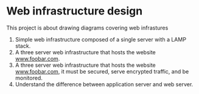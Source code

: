 # Web infrastructure design
This project is about drawing diagrams covering web infrastures
1. Simple web infrastructure composed of a single server with a LAMP stack.
2. A three server web infrastructure that hosts the website www.foobar.com.
3. A  three server web infrastructure that hosts the website www.foobar.com, it must be secured, serve encrypted traffic, and be monitored.
4. Understand the difference between application server and web server.
